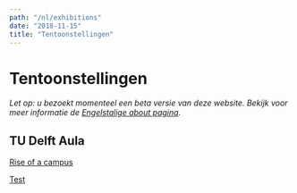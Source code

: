 ```yaml
---
path: "/nl/exhibitions"
date: "2018-11-15"
title: "Tentoonstellingen"
---
```


# Tentoonstellingen

*Let op: u bezoekt momenteel een beta versie van deze website. Bekijk voor meer informatie de [Engelstalige about pagina](/en/about/).*

## TU Delft Aula

<div class="blocks">
<div class="block cutcorners tint yellow w-4 h-4 image">

[Rise of a campus](/nl/exhibitions/rise-of-a-campus)
</div>
<div class="block cutcorners tint copper w-4 h-4 image">

[Test](/nl/exhibitions/test)
</div>
</div>

